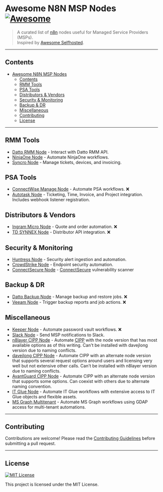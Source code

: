 # Awesome N8N MSP Nodes [![Awesome](https://awesome.re/badge.svg)](https://awesome.re)

> A curated list of [n8n](https://n8n.io) nodes useful for Managed Service Providers (MSPs).  
> Inspired by [Awesome Selfhosted](https://github.com/awesome-selfhosted/awesome-selfhosted).

---

## Contents

- [Awesome N8N MSP Nodes ](#awesome-n8n-msp-nodes-)
	- [Contents](#contents)
	- [RMM Tools](#rmm-tools)
	- [PSA Tools](#psa-tools)
	- [Distributors \& Vendors](#distributors--vendors)
	- [Security \& Monitoring](#security--monitoring)
	- [Backup \& DR](#backup--dr)
	- [Miscellaneous](#miscellaneous)
	- [Contributing](#contributing)
	- [License](#license)

---

## RMM Tools
- [Datto RMM Node](https://github.com/example/n8n-datto-rmm) - Interact with Datto RMM API.
- [NinjaOne Node](https://www.npmjs.com/package/@avantguardllc/n8n-nodes-ninjaone) - Automate NinjaOne workflows.
- [Syncro Node](https://github.com/example/n8n-syncro) - Manage tickets, devices, and invoicing.

## PSA Tools
- [ConnectWise Manage Node](https://github.com/example/n8n-connectwise-manage) - Automate PSA workflows. ❌
- [Autotask Node](https://github.com/msoukhomlinov/n8n-nodes-autotask) - Ticketing, Time, Invoice, and Project integration. Includes webhook listener registration.

## Distributors & Vendors
- [Ingram Micro Node](https://github.com/example/n8n-ingram) - Quote and order automation. ❌
- [TD SYNNEX Node](https://github.com/example/n8n-tdsynnex) - Distributor API integration. ❌

## Security & Monitoring
- [Huntress Node](https://github.com/example/n8n-huntress) - Security alert ingestion and automation.
- [CrowdStrike Node](https://github.com/example/n8n-crowdstrike) - Endpoint security automation.
- [ConnectSecure Node](https://www.npmjs.com/package/@avantguardllc/n8n-nodes-connectsecure) - [ConnectSecure](https://connectsecure.com/) vulnerability scanner

## Backup & DR
- [Datto Backup Node](https://github.com/example/n8n-datto-backup) - Manage backup and restore jobs. ❌
- [Veeam Node](https://github.com/example/n8n-veeam) - Trigger backup reports and job actions. ❌

## Miscellaneous
- [Keeper Node](https://github.com/example/n8n-keeper) - Automate password vault workflows. ❌
- [Slack Node](https://github.com/n8n-io/n8n/tree/master/packages/nodes-base/nodes/Slack) - Send MSP notifications to Slack.
- [n8layer CIPP Node](https://www.npmjs.com/package/@n8layer/n8n-nodes-cipp) - Automate [CIPP](https://cipp.app) with the node version that has most available options as of this writing. Can't be installed with davejlong version due to naming conflicts.
- [davejlong CIPP Node](https://github.com/davejlong/n8n-nodes-cipp) - Automate CIPP with an alternate node version that supports several request options around users and licensing very well but not extensive other calls. Can't be installed with n8layer version due to naming conflicts.
- [AvantGuard CIPP Node](https://www.npmjs.com/package/@avantguardllc/n8n-nodes-cipp) - Automate CIPP with an alternate node version that supports some options. Can coexist with others due to alternate naming convention.
- [IT Glue Node](https://www.npmjs.com/package/n8n-nodes-itglue) - Automate IT Glue workflows with extensive access to IT Glue objects and flexible assets.
- [MS Graph Multitenant](https://www.npmjs.com/package/n8n-nodes-msgraph-multitenant) - Automate MS Graph workflows using GDAP access for multi-tenant automations.


---

## Contributing

Contributions are welcome! Please read the [Contributing Guidelines](CONTRIBUTING.md) before submitting a pull request.

---

## License

[![MIT License](https://img.shields.io/badge/license-MIT-blue.svg)](LICENSE)

This project is licensed under the MIT License.
